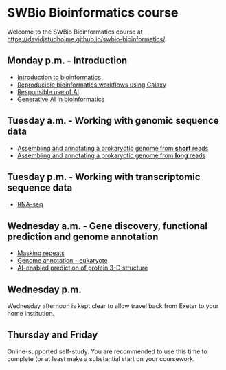 # SWBio Bioinformatics course
Welcome to the SWBio Bioinformatics course at https://davidjstudholme.github.io/swbio-bioinformatics/.

## Monday p.m. - Introduction

- [Introduction to bioinformatics](introduction-to-bioinformatics.md)
- [Reproducible bioinformatics workflows using Galaxy](introduction-to-galaxy.md)
- [Responsible use of AI](responsible-use-of-ai.md)
- [Generative AI in bioinformatics](gen-ai-in-bioinformatics.md)

## Tuesday a.m. - Working with genomic sequence data

- [Assembling and annotating a prokaryotic genome from **short** reads](assembling-bacterial-genome-short-reads.md)
- [Assembling and annotating a prokaryotic genome from **long** reads](assembling-bacterial-genome-long-reads.md)

## Tuesday p.m. - Working with transcriptomic sequence data

- [RNA-seq](transcriptomics.md)

## Wednesday a.m. - Gene discovery, functional prediction and genome annotation
- [Masking repeats](masking-repeats.md)
- [Genome annotation - eukaryote](genome-annotation-eukaryote.md)
- [AI-enabled prediction of protein 3-D structure](alphafold.md)

## Wednesday p.m.

Wednesday afternoon is kept clear to allow travel back from Exeter to your home institution.

## Thursday and Friday

Online-supported self-study. You are recommended to use this time to complete (or at least make a substantial start on your coursework.

